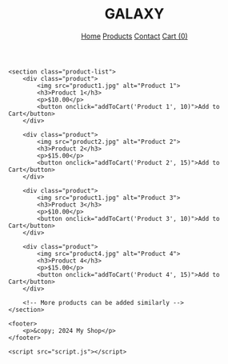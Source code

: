 </head>
<body>
    <header>
        <div class="logo">
            <h1>GALAXY</h1>
        </div>
        <nav>
            <a href="#">Home</a>
            <a href="#">Products</a>
            <a href="#">Contact</a>
            <a href="#" id="cartLink">Cart (<span id="cartCount">0</span>)</a>
        </nav>
    </header>

    <section class="product-list">
        <div class="product">
            <img src="product1.jpg" alt="Product 1">
            <h3>Product 1</h3>
            <p>$10.00</p>
            <button onclick="addToCart('Product 1', 10)">Add to Cart</button>
        </div>

        <div class="product">
            <img src="product2.jpg" alt="Product 2">
            <h3>Product 2</h3>
            <p>$15.00</p>
            <button onclick="addToCart('Product 2', 15)">Add to Cart</button>
        </div>

        <div class="product">
            <img src="product1.jpg" alt="Product 3">
            <h3>Product 3</h3>
            <p>$10.00</p>
            <button onclick="addToCart('Product 3', 10)">Add to Cart</button>
        </div>

        <div class="product">
            <img src="product4.jpg" alt="Product 4">
            <h3>Product 4</h3>
            <p>$15.00</p>
            <button onclick="addToCart('Product 4', 15)">Add to Cart</button>
        </div>

        <!-- More products can be added similarly -->
    </section>

    <footer>
        <p>&copy; 2024 My Shop</p>
    </footer>

    <script src="script.js"></script>
</body>
</html>
